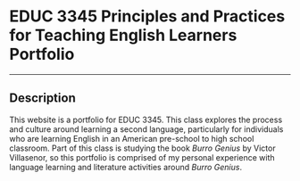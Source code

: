 # EDUC 3345 Principles and Practices for Teaching English Learners Portfolio
---
## Description 
This website is a portfolio for EDUC 3345. 
This class explores the process and culture around learning a second language, 
particularly for individuals who are learning English in an American pre-school to high school classroom.
Part of this class is studying the book *Burro Genius* by Victor Villasenor, 
so this portfolio is comprised of my personal experience with language learning 
and literature activities around *Burro Genius*.
